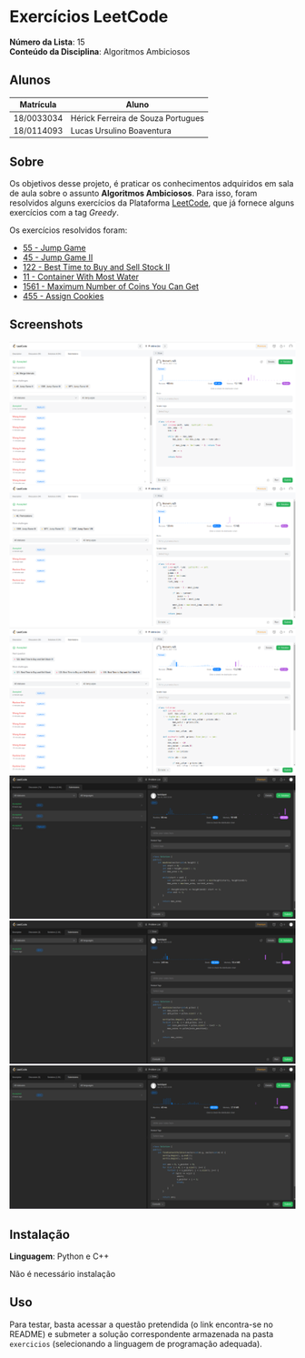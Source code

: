 # Exercícios LeetCode

**Número da Lista**: 15<br>
**Conteúdo da Disciplina**: Algoritmos Ambiciosos<br>

## Alunos
| Matrícula  | Aluno                              |
| ---------- | ---------------------------------- |
| 18/0033034 | Hérick Ferreira de Souza Portugues |
| 18/0114093 | Lucas Ursulino Boaventura          |

## Sobre 
Os objetivos desse projeto, é praticar os conhecimentos adquiridos em sala de aula sobre o assunto **Algoritmos Ambiciosos**. Para isso, foram resolvidos alguns exercícios da Plataforma [LeetCode](https://leetcode.com/tag/greedy/), que já fornece alguns exercícios com a tag *Greedy*.

Os exercícios resolvidos foram:

- [55 - Jump Game](https://leetcode.com/problems/jump-game/)
- [45 - Jump Game II](https://leetcode.com/problems/jump-game-ii/)
- [122 - Best Time to Buy and Sell Stock II](https://leetcode.com/problems/best-time-to-buy-and-sell-stock-ii/)
- [11 - Container With Most Water](https://leetcode.com/problems/container-with-most-water/)
- [1561 - Maximum Number of Coins You Can Get](https://leetcode.com/problems/maximum-number-of-coins-you-can-get/)
- [455 - Assign Cookies](https://leetcode.com/problems/assign-cookies/)

## Screenshots

![Exercício 55](./assets/leetcode_55.png)
![Exercício 45](./assets/leetcode_45.png)
![Exercício 122](./assets/leetcode_122.png)
![Exercício 11](./assets/leetcode_11.png)
![Exercício 1561](./assets/leetcode_1561.png)
![Exercício 455](./assets/leetcode_455.png)

## Instalação 
**Linguagem**: Python e C++<br>

Não é necessário instalação

## Uso 

Para testar, basta acessar a questão pretendida (o link encontra-se no README) e submeter a solução correspondente armazenada na pasta `exercicios` (selecionando a linguagem de programação adequada).




